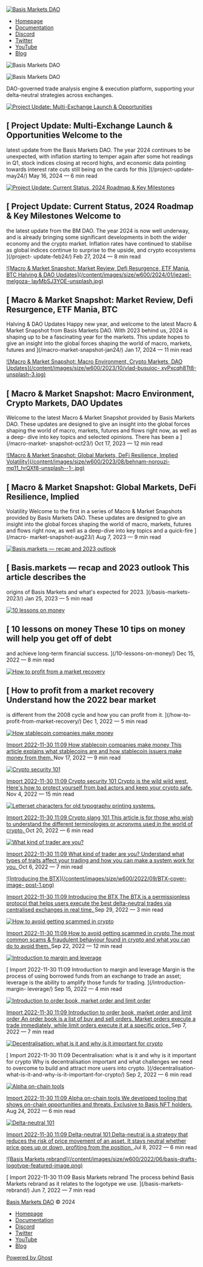 [ ![Basis Markets
DAO](https://blog.basis.markets/content/images/2022/05/basis_logo-1.png)
](https://blog.basis.markets)

  * [Homepage](https://basis.markets/)
  * [Documentation](https://basis-markets.gitbook.io/)
  * [Discord](https://discord.basis.markets)
  * [Twitter](https://twitter.com/basismarkets)
  * [YouTube](https://www.youtube.com/c/basismarkets)
  * [Blog](https://blog.basis.markets/)

[](https://twitter.com/basismarkets "Twitter")

![Basis Markets
DAO](/content/images/size/w2000/2022/05/basis_background-1.jpg)

![Basis Markets
DAO](https://blog.basis.markets/content/images/2022/05/basis_logo-1.png)

DAO-governed trade analysis engine & execution platform, supporting your
delta-neutral strategies across exchanges.

[ ![Project Update: Multi-Exchange Launch &
Opportunities](/content/images/size/w600/2024/05/1_TRIfzpKfUokkWu8mhmumaQ-1.png)
](/project-update-may24/)

## [ Project Update: Multi-Exchange Launch & Opportunities  Welcome to the
latest update from the Basis Markets DAO. The year 2024 continues to be
unexpected, with inflation starting to temper again after some hot readings in
Q1,  stock indices closing at record highs, and economic data pointing towards
interest rate cuts still being on the cards for this ](/project-update-may24/)
May 16, 2024 — 6 min read

[ ![Project Update: Current Status, 2024 Roadmap & Key
Milestones](/content/images/size/w600/2024/02/GHP1qn0boAA0kzj.jpeg)
](/project-update-feb24/)

## [ Project Update: Current Status, 2024 Roadmap & Key Milestones  Welcome to
the latest update from the BM DAO. The year 2024 is now well underway, and is
already bringing some significant developments in both the wider economy and
the crypto market. Inflation rates have continued to stabilise as global
indices continue to surprise to the upside, and crypto ecosystems ](/project-
update-feb24/) Feb 27, 2024 — 8 min read

[ ![Macro & Market Snapshot: Market Review, Defi Resurgence, ETF Mania, BTC
Halving & DAO Updates](/content/images/size/w600/2024/01/jezael-melgoza-
layMbSJ3YOE-unsplash.jpg) ](/macro-market-snapshot-jan24/)

## [ Macro & Market Snapshot: Market Review, Defi Resurgence, ETF Mania, BTC
Halving & DAO Updates  Happy new year, and welcome to the latest Macro &
Market Snapshot from Basis Markets DAO. With 2023 behind us, 2024 is shaping
up to be a fascinating year for the markets. This update hopes to give an
insight into the global forces shaping the world of macro, markets, futures
and ](/macro-market-snapshot-jan24/) Jan 17, 2024 — 11 min read

[ ![Macro & Market Snapshot: Macro Environment, Crypto Markets, DAO
Updates](/content/images/size/w600/2023/10/vlad-busuioc-
xyPxcqh8Tt8-unsplash-3.jpg) ](/macro-market-snapshot-oct23/)

## [ Macro & Market Snapshot: Macro Environment, Crypto Markets, DAO Updates
Welcome to the latest Macro & Market Snapshot provided by Basis Markets DAO.
These updates are designed to give an insight into the global forces shaping
the world of macro, markets, futures and flows right now, as well as a deep-
dive into key topics and selected opinions. There has been a ](/macro-market-
snapshot-oct23/) Oct 17, 2023 — 12 min read

[ ![Macro & Market Snapshot: Global Markets, DeFi Resilience, Implied
Volatility](/content/images/size/w600/2023/08/behnam-norouzi-
mp11_hrQXf8-unsplash--1-.jpg) ](/macro-market-snapshot-aug23/)

## [ Macro & Market Snapshot: Global Markets, DeFi Resilience, Implied
Volatility  Welcome to the first in a series of Macro & Market Snapshots
provided by Basis Markets DAO. These updates are designed to give an insight
into the global forces shaping the world of macro, markets, futures and flows
right now, as well as a deep-dive into key topics and a quick-fire ](/macro-
market-snapshot-aug23/) Aug 7, 2023 — 9 min read

[ ![Basis.markets —  recap and 2023
outlook](https://images.unsplash.com/photo-1661961110671-77b71b929d52?crop=entropy&cs=tinysrgb&fit=max&fm=jpg&ixid=MnwxMTc3M3wxfDF8YWxsfDc2fHx8fHx8Mnx8MTY3NDY0ODM5MA&ixlib=rb-4.0.3&q=80&w=600)
](/basis-markets-2023/)

## [ Basis.markets — recap and 2023 outlook  This article describes the
origins of Basis Markets and what's expected for 2023. ](/basis-markets-2023/)
Jan 25, 2023 — 5 min read

[ ![10 lessons on
money](https://images.unsplash.com/photo-1623106405790-0ed93dd15bab?crop=entropy&cs=tinysrgb&fit=max&fm=jpg&ixid=MnwxMTc3M3wwfDF8c2VhcmNofDk1fHxpbmNvbWV8ZW58MHx8fHwxNjcxMTE5ODc3&ixlib=rb-4.0.3&q=80&w=600)
](/10-lessons-on-money/)

## [ 10 lessons on money  These 10 tips on money will help you get off of debt
and achieve long-term financial success. ](/10-lessons-on-money/) Dec 15, 2022
— 8 min read

[ ![How to profit from a market
recovery](https://images.unsplash.com/photo-1620444603936-b7cc3d4b7909?crop=entropy&cs=tinysrgb&fit=max&fm=jpg&ixid=MnwxMTc3M3wwfDF8c2VhcmNofDExNXx8YmVhcnxlbnwwfHx8fDE2Njk4MTQwMjY&ixlib=rb-4.0.3&q=80&w=600)
](/how-to-profit-from-market-recovery/)

## [ How to profit from a market recovery  Understand how the 2022 bear market
is different from the 2008 cycle and how you can profit from it. ](/how-to-
profit-from-market-recovery/) Dec 1, 2022 — 5 min read

[ ![How stablecoin companies make
money](https://images.unsplash.com/photo-1627434699841-ad088a8d645d?crop=entropy&cs=tinysrgb&fit=max&fm=jpg&ixid=MnwxMTc3M3wwfDF8c2VhcmNofDIzOHx8Y29pbnN8ZW58MHx8fHwxNjY4NjgzMTQ5&ixlib=rb-4.0.3&q=80&w=600)
](/how-stablecoin-companies-make-money/)

[ Import 2022-11-30 11:09 How stablecoin companies make money  This article
explains what stablecoins are and how stablecoin issuers make money from them.
](/how-stablecoin-companies-make-money/) Nov 17, 2022 — 9 min read

[ ![Crypto security
101](https://images.unsplash.com/photo-1603899122634-f086ca5f5ddd?crop=entropy&cs=tinysrgb&fit=max&fm=jpg&ixid=MnwxMTc3M3wwfDF8c2VhcmNofDF8fHNlY3VyZXxlbnwwfHx8fDE2NjczODc5MjA&ixlib=rb-4.0.3&q=80&w=600)
](/crypto-security-101/)

[ Import 2022-11-30 11:09 Crypto security 101  Crypto is the wild wild west.
Here's how to protect yourself from bad actors and keep your crypto safe.
](/crypto-security-101/) Nov 4, 2022 — 15 min read

[ ![Letterset characters for old typography printing
systems.](https://images.unsplash.com/photo-1461958508236-9a742665a0d5?crop=entropy&cs=tinysrgb&fit=max&fm=jpg&ixid=MnwxMTc3M3wwfDF8c2VhcmNofDV8fHdvcmRzfGVufDB8fHx8MTY2NjI3NTU2MA&ixlib=rb-4.0.3&q=80&w=600)
](/crypto-slang-101/)

[ Import 2022-11-30 11:09 Crypto slang 101  This article is for those who wish
to understand the different terminologies or acronyms used in the world of
crypto. ](/crypto-slang-101/) Oct 20, 2022 — 6 min read

[ ![What kind of trader are
you?](https://images.unsplash.com/photo-1472494731104-3ba69e52845b?crop=entropy&cs=tinysrgb&fit=max&fm=jpg&ixid=MnwxMTc3M3wwfDF8c2VhcmNofDI5MHx8bWVudGFsfGVufDB8fHx8MTY2NTA1MzYwNw&ixlib=rb-1.2.1&q=80&w=600)
](/what-kind-of-trader-are-you/)

[ Import 2022-11-30 11:09 What kind of trader are you?  Understand what types
of traits affect your trading and how you can make a system work for you.
](/what-kind-of-trader-are-you/) Oct 6, 2022 — 7 min read

[ ![Introducing the BTX](/content/images/size/w600/2022/09/BTX-cover-image-
post-1.png) ](/introducing-btx/)

[ Import 2022-11-30 11:09 Introducing the BTX  The BTX is a permissionless
protocol that helps users execute the best delta-neutral trades via
centralised exchanges in real time. ](/introducing-btx/) Sep 29, 2022 — 3 min
read

[ ![How to avoid getting scammed in
crypto](https://images.unsplash.com/photo-1634228932781-af5c387d73c0?crop=entropy&cs=tinysrgb&fit=max&fm=jpg&ixid=MnwxMTc3M3wwfDF8c2VhcmNofDd8fHNjYW18ZW58MHx8fHwxNjYzODU0NjQ2&ixlib=rb-1.2.1&q=80&w=600)
](/how-to-avoid-getting-scammed-in-crypto/)

[ Import 2022-11-30 11:09 How to avoid getting scammed in crypto  The most
common scams & fraudulent behaviour found in crypto and what you can do to
avoid them. ](/how-to-avoid-getting-scammed-in-crypto/) Sep 22, 2022 — 12 min
read

[ ![Introduction to margin and
leverage](https://images.unsplash.com/photo-1598121210875-08d6cf351459?crop=entropy&cs=tinysrgb&fit=max&fm=jpg&ixid=MnwxMTc3M3wwfDF8c2VhcmNofDUyfHxlbmdpbmVlcmluZ3xlbnwwfHx8fDE2NjMyNDI2NDY&ixlib=rb-1.2.1&q=80&w=600)
](/introduction-margin-leverage/)

[ Import 2022-11-30 11:09 Introduction to margin and leverage  Margin is the
process of using borrowed funds from an exchange to trade an asset; leverage
is the ability to amplify those funds for trading. ](/introduction-margin-
leverage/) Sep 15, 2022 — 4 min read

[ ![Introduction to order book, market order and limit
order](https://images.unsplash.com/photo-1630569470960-ec1e8c077d6b?crop=entropy&cs=tinysrgb&fit=max&fm=jpg&ixid=MnwxMTc3M3wwfDF8c2VhcmNofDIyN3x8Q3J5cHRvY3VycmVuY3klMjBtb25pdG9yaW5nJTIwc3RhdGlvbnxlbnwwfHx8fDE2NjI1NDk1ODg&ixlib=rb-1.2.1&q=80&w=600)
](/intro-to-order-book-market-order-and-limit-order/)

[ Import 2022-11-30 11:09 Introduction to order book, market order and limit
order  An order book is a list of buy and sell orders. Market orders execute a
trade immediately, while limit orders execute it at a specific price.
](/intro-to-order-book-market-order-and-limit-order/) Sep 7, 2022 — 7 min read

[ ![Decentralisation: what is it and why is it important for
crypto](https://images.unsplash.com/photo-1523961131990-5ea7c61b2107?crop=entropy&cs=tinysrgb&fit=max&fm=jpg&ixid=MnwxMTc3M3wwfDF8c2VhcmNofDI5fHxuZXR3b3JrfGVufDB8fHx8MTY2MjEyMTM1NQ&ixlib=rb-1.2.1&q=80&w=600)
](/decentralisation-what-is-it-and-why-is-it-important-for-crypto/)

[ Import 2022-11-30 11:09 Decentralisation: what is it and why is it important
for crypto  Why is decentralisation important and what challenges we need to
overcome to build and attract more users into crypto. ](/decentralisation-
what-is-it-and-why-is-it-important-for-crypto/) Sep 2, 2022 — 6 min read

[ ![Alpha on-chain
tools](https://images.unsplash.com/photo-1624775103325-8fe5c3b7d821?crop=entropy&cs=tinysrgb&fit=max&fm=jpg&ixid=MnwxMTc3M3wwfDF8c2VhcmNofDM0M3x8dG9vbHN8ZW58MHx8fHwxNjYxMzMxMzM4&ixlib=rb-1.2.1&q=80&w=600)
](/alpha-on-chain-tools/)

[ Import 2022-11-30 11:09 Alpha on-chain tools  We developed tooling that
shows on-chain opportunities and threats. Exclusive to Basis NFT holders.
](/alpha-on-chain-tools/) Aug 24, 2022 — 6 min read

[ ![Delta-neutral
101](https://images.unsplash.com/photo-1657053543559-5845ec792c0e?crop=entropy&cs=tinysrgb&fit=max&fm=jpg&ixid=MnwxMTc3M3wwfDF8YWxsfDIzM3x8fHx8fDJ8fDE2NTcyOTI4MzY&ixlib=rb-1.2.1&q=80&w=600)
](/delta-neutral-trade/)

[ Import 2022-11-30 11:09 Delta-neutral 101  Delta-neutral is a strategy that
reduces the risk of price movement of an asset. It stays neutral whether price
goes up or down, profiting from the position. ](/delta-neutral-trade/) Jul 8,
2022 — 6 min read

[ ![Basis Markets rebrand](/content/images/size/w600/2022/06/basis-drafts-
logotype-featured-image.png) ](/basis-markets-rebrand/)

[ Import 2022-11-30 11:09 Basis Markets rebrand  The process behind Basis
Markets rebrand as it relates to the logotype we use. ](/basis-markets-
rebrand/) Jun 7, 2022 — 7 min read

[Basis Markets DAO](https://blog.basis.markets) © 2024

  * [Homepage](https://basis.markets)
  * [Documentation](https://basis-markets.gitbook.io/)
  * [Discord](https://discord.gg/basismarkets)
  * [Twitter](https://twitter.com/basismarkets)
  * [YouTube](https://www.youtube.com/c/basismarkets?sub_confirmation=1)
  * [Blog](https://blog.basis.markets/)

[Powered by Ghost](https://ghost.org/)

